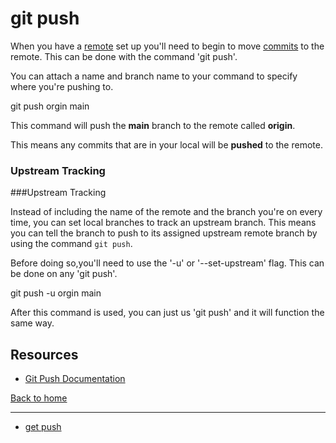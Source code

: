 # git push

When you have a [remote](./REMOTE.md) set up you'll need to begin to move [commits](./COMMIT.md) to the remote.
This can be done with the command 'git push'.

You can attach a name and branch name to your command to specify where you're pushing to.

git push orgin main

This command will push the **main** branch to the remote called **origin**.

This means any commits that are in your local will be **pushed** to the remote.

### Upstream Tracking

###Upstream Tracking

Instead of including the name of the remote and the branch you're on every time, you can set local branches to track an upstream branch.
This means you can tell the branch to push to its assigned upstream remote branch by using the command `git push`.
 
Before doing so,you'll need to use the '-u' or '--set-upstream' flag. This can be done on any 'git push'.

git push -u orgin main

After this command is used, you can just us 'git push' and it will function the same way.

## Resources

- [Git Push Documentation](https://git-scm/docs/git-push)

[Back to home](../README.md)

---

- [get push](./commands/PUSH.md)